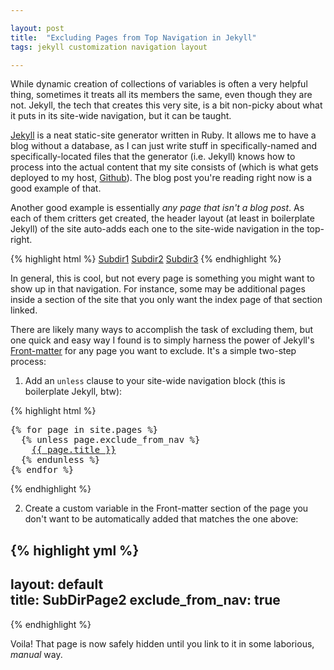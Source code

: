 ```yaml
---

layout: post  
title:  "Excluding Pages from Top Navigation in Jekyll"  
tags: jekyll customization navigation layout

---
```


While dynamic creation of collections of variables is often a very helpful thing, sometimes it treats all its members the same, even though they are not. Jekyll, the tech that creates this very site, is a bit non-picky about what it puts in its site-wide navigation, but it can be taught.

<!--more-->

[Jekyll](http://jekyllrb.com) is a neat static-site generator written in Ruby. It allows me to have a blog without a database, as I can just write stuff in specifically-named and specifically-located files that the generator (i.e. Jekyll) knows how to process into the actual content that my site consists of (which is what gets deployed to my host, [Github](https://github.com)). The blog post you're reading right now is a good example of that.

Another good example is essentially *any page that isn't a blog post*. As each of them critters get created, the header layout (at least in boilerplate Jekyll) of the site auto-adds each one to the site-wide navigation in the top-right.

{% highlight html %}
<a class="page-link" href="/subdir1/">Subdir1</a>
<a class="page-link" href="/subdir2/">Subdir2</a>
<a class="page-link" href="/subdir3/">Subdir3</a>
{% endhighlight %}

In general, this is cool, but not every page is something you might want to show up in that navigation. For instance, some may be additional pages inside a section of the site that you only want the index page of that section linked.

There are likely many ways to accomplish the task of excluding them, but one quick and easy way I found is to simply harness the power of Jekyll's [Front-matter](http://jekyllrb.com/docs/frontmatter/) for any page you want to exclude. It's a simple two-step process:

1) Add an `unless` clause to your site-wide navigation block (this is boilerplate Jekyll, btw):

{% highlight html %}
<pre>{% for page in site.pages %}
  {% unless page.exclude_from_nav %}
    <a class="page-link" href="{{ page.url | prepend: site.baseurl }}">{{ page.title }}</a>
  {% endunless %}
{% endfor %}
</pre>
{% endhighlight %}

2) Create a custom variable in the Front-matter section of the page you don't want to be automatically added that matches the one above:

{% highlight yml %}
---
layout: default  
title: SubDirPage2
exclude_from_nav: true
---
{% endhighlight %}

Voila! That page is now safely hidden until you link to it in some laborious, *manual* way.